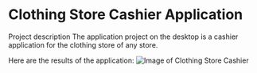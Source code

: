 # Clothing Store Cashier Application 
Project description The application project on the desktop is a cashier application for the clothing store of any store. 

Here are the results of the application:
![Image of Clothing Store Cashier](https://hafizewpcom.files.wordpress.com/2021/05/screen-shot-2021-05-29-at-08.40.31.png)
